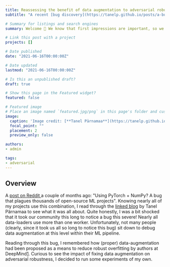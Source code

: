 ```yaml
---
title: Reassessing the benefit of data augmentation to adversarial robustness
subtitle: "A recent [bug discovery](https://tanelp.github.io/posts/a-bug-that-plagues-thousands-of-open-source-ml-projects/) on Pytorch+Numpy got me thinking: how much does this impact adversarial robustness?"

# Summary for listings and search engines
summary: Welcome 👋 We know that first impressions are important, so we've populated your new site with some initial content to help you get familiar with everything in no time.

# Link this post with a project
projects: []

# Date published
date: "2021-06-16T00:00:00Z"

# Date updated
lastmod: "2021-06-16T00:00:00Z"

# Is this an unpublished draft?
draft: true

# Show this page in the Featured widget?
featured: false

# Featured image
# Place an image named `featured.jpg/png` in this page's folder and customize its options here.
image:
  caption: 'Image credit: [**Tanel Pärnamaa**](https://tanelp.github.io/posts/a-bug-that-plagues-thousands-of-open-source-ml-projects/)'
  focal_point: ""
  placement: 2
  preview_only: false

authors:
- admin

tags:
- adversarial
---
```


## Overview

A [post on Reddit ](https://www.reddit.com/r/MachineLearning/comments/mocpgj/p_using_pytorch_numpy_a_bug_that_plagues/) a couple of months ago: "Using PyTorch + NumPy? A bug that plagues thousands of open-source ML projects". Knowing nearly all of my projects use this combination, I read through the [linked blog](https://tanelp.github.io/posts/a-bug-that-plagues-thousands-of-open-source-ml-projects/) by Tanel Pärnamaa to see what it was all about. Quite honestly, I was a bit shocked that it took our community this long to notice a bug this severe! Nearly all data-loaders use more than one worker. Unfortunately, not many people (clearly, since it took us all so long to notice this bug) sit down to debug data augmentation at this level within their ML pipeline. 

Reading through this bug, I remembered how (proper) data-augmentation had been proposed as a means to reduce robust overfitting by authors at DeepMind[1](https://arxiv.org/pdf/2103.01946.pdf). Curious to see the impact of fixing data augmentation on adversarial robustness, I decided to run some experiments of my own.